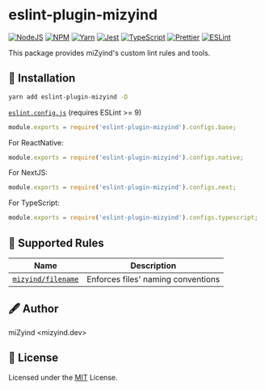 # eslint-plugin-mizyind

[![NodeJS](https://img.shields.io/node/v/eslint-plugin-mizyind?style=for-the-badge&label=&color=339933&logo=node.js&logoColor=fff)](https://nodejs.org)
[![NPM](https://img.shields.io/npm/v/eslint-plugin-mizyind?style=for-the-badge&label=&color=cb3837&logo=npm)](https://www.npmjs.com/package/eslint-plugin-mizyind)
[![Yarn](https://img.shields.io/badge/-~=1.22-2c8ebb?style=for-the-badge&label=&logo=yarn&logoColor=fff)](https://classic.yarnpkg.com)
[![Jest](https://img.shields.io/npm/dependency-version/eslint-plugin-mizyind/dev/jest?style=for-the-badge&label=&color=c21325&logo=jest)](https://jestjs.io)
[![TypeScript](https://img.shields.io/npm/dependency-version/eslint-plugin-mizyind/typescript?style=for-the-badge&label=&color=007acc&logo=typescript&logoColor=fff)](https://www.typescriptlang.org)
[![Prettier](https://img.shields.io/npm/dependency-version/eslint-plugin-mizyind/prettier?style=for-the-badge&label=&color=f7b93e&logo=prettier&logoColor=000)](https://prettier.io)
[![ESLint](https://img.shields.io/npm/dependency-version/eslint-plugin-mizyind/eslint?style=for-the-badge&label=&color=4b32c3&logo=eslint&logoColor=fff)](https://eslint.org)

This package provides miZyind's custom lint rules and tools.

## 🔮 Installation

```bash
yarn add eslint-plugin-mizyind -D
```

[`eslint.config.js`](https://eslint.org/docs/latest/use/configure/configuration-files) (requires ESLint >= 9)

```js
module.exports = require('eslint-plugin-mizyind').configs.base;
```

For ReactNative:

```js
module.exports = require('eslint-plugin-mizyind').configs.native;
```

For NextJS:

```js
module.exports = require('eslint-plugin-mizyind').configs.next;
```

For TypeScript:

```js
module.exports = require('eslint-plugin-mizyind').configs.typescript;
```

## 📜 Supported Rules

| Name                                         | Description                        |
| -------------------------------------------- | ---------------------------------- |
| [`mizyind/filename`](docs/rules/filename.md) | Enforces files' naming conventions |

## 🖋 Author

miZyind <mizyind.dev>

## 📇 License

Licensed under the [MIT](LICENSE) License.
